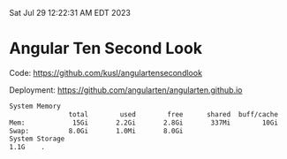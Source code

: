 Sat Jul 29 12:22:31 AM EDT 2023

# Angular Ten Second Look

Code: https://github.com/kusl/angulartensecondlook

Deployment: https://github.com/angularten/angularten.github.io

```bash
System Memory
               total        used        free      shared  buff/cache   available
Mem:            15Gi       2.2Gi       2.8Gi       337Mi        10Gi        12Gi
Swap:          8.0Gi       1.0Mi       8.0Gi
System Storage
1.1G	.
```
